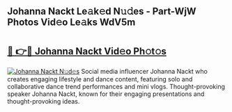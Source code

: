 ## Johanna Nackt Le𝚊k𝚎d N𝚞𝚍es - Part-WjW Photos Vid𝚎o Le𝚊ks WdV5m

# <h2><a href="http://fb0na6b.evod.top/?m=Johanna+Nackt">🔗 👉🔴 Johanna Nackt Vid𝚎o Ph𝚘t𝚘s</a></h2>

[![Johanna Nackt N𝚞d𝚎s](https://i.imgur.com/8V9OHl7.gif)](http://fb0na6b.evod.top/?m=Johanna+Nackt)
Social media influencer Johanna Nackt who creates engaging lifestyle and dance content, featuring solo and collaborative dance trend performances and mini vlogs. Thought-provoking speaker Johanna Nackt, known for their engaging presentations and thought-provoking ideas. 
